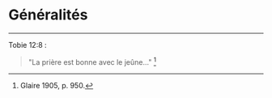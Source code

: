 # Généralités

***

Tobie 12:8 :

> "La prière est bonne avec le jeûne..." [^1]

[^1]: Glaire 1905, p. 950.
